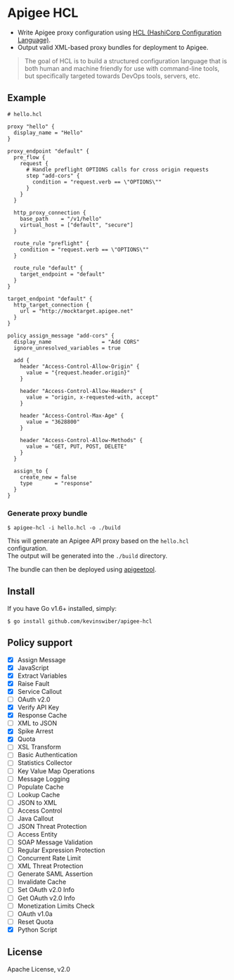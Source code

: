 # Apigee HCL

* Write Apigee proxy configuration using [HCL (HashiCorp Configuration Language)](https://github.com/hashicorp/hcl).
* Output valid XML-based proxy bundles for deployment to Apigee.

> The goal of HCL is to build a structured configuration language that is both human and machine friendly for use with command-line tools, but specifically targeted towards DevOps tools, servers, etc.

## Example

```hcl
# hello.hcl

proxy "hello" {
  display_name = "Hello"
}

proxy_endpoint "default" {
  pre_flow {
    request {
      # Handle preflight OPTIONS calls for cross origin requests
      step "add-cors" {
        condition = "request.verb == \"OPTIONS\""
      }
    }
  }

  http_proxy_connection {
    base_path    = "/v1/hello"
    virtual_host = ["default", "secure"]
  }

  route_rule "preflight" {
    condition = "request.verb == \"OPTIONS\""
  }

  route_rule "default" {
    target_endpoint = "default"
  }
}

target_endpoint "default" {
  http_target_connection {
    url = "http://mocktarget.apigee.net"
  }
}

policy assign_message "add-cors" {
  display_name                = "Add CORS"
  ignore_unresolved_variables = true

  add {
    header "Access-Control-Allow-Origin" {
      value = "{request.header.origin}"
    }

    header "Access-Control-Allow-Headers" {
      value = "origin, x-requested-with, accept"
    }

    header "Access-Control-Max-Age" {
      value = "3628800"
    }

    header "Access-Control-Allow-Methods" {
      value = "GET, PUT, POST, DELETE"
    }
  }

  assign_to {
    create_new = false
    type       = "response"
  }
}
```

### Generate proxy bundle

`$ apigee-hcl -i hello.hcl -o ./build`

This will generate an Apigee API proxy based on the `hello.hcl` configuration.  
The output will be generated into the `./build` directory.

The bundle can then be deployed using [apigeetool](https://github.com/apigee/apigeetool-node).

## Install

If you have Go v1.6+ installed, simply:

`$ go install github.com/kevinswiber/apigee-hcl`


## Policy support

- [x] Assign Message
- [x] JavaScript
- [x] Extract Variables
- [x] Raise Fault
- [x] Service Callout
- [ ] OAuth v2.0
- [x] Verify API Key
- [x] Response Cache
- [ ] XML to JSON
- [x] Spike Arrest
- [x] Quota
- [ ] XSL Transform
- [ ] Basic Authentication
- [ ] Statistics Collector
- [ ] Key Value Map Operations
- [ ] Message Logging
- [ ] Populate Cache
- [ ] Lookup Cache
- [ ] JSON to XML
- [ ] Access Control
- [ ] Java Callout
- [ ] JSON Threat Protection
- [ ] Access Entity
- [ ] SOAP Message Validation
- [ ] Regular Expression Protection
- [ ] Concurrent Rate Limit
- [ ] XML Threat Protection
- [ ] Generate SAML Assertion
- [ ] Invalidate Cache
- [ ] Set OAuth v2.0 Info
- [ ] Get OAuth v2.0 Info
- [ ] Monetization Limits Check
- [ ] OAuth v1.0a
- [ ] Reset Quota
- [x] Python Script

## License

Apache License, v2.0 
